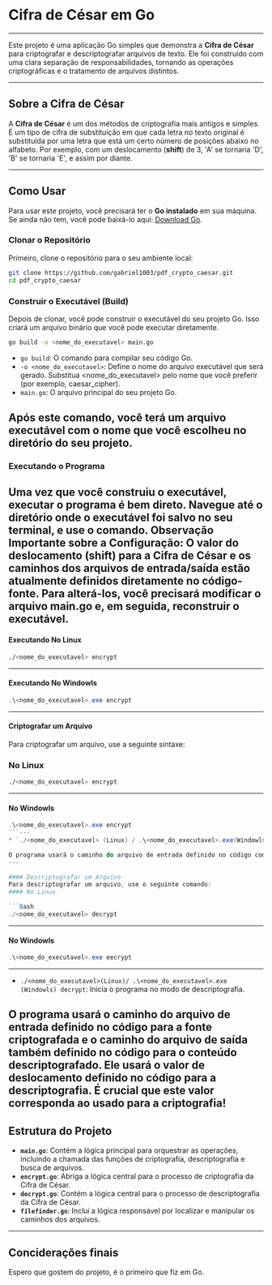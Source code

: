 # Cifra de César em Go

---

Este projeto é uma aplicação Go simples que demonstra a **Cifra de César** para criptografar e descriptografar arquivos de texto. Ele foi construído com uma clara separação de responsabilidades, tornando as operações criptográficas e o tratamento de arquivos distintos.

---

## Sobre a Cifra de César

A **Cifra de César** é um dos métodos de criptografia mais antigos e simples. É um tipo de cifra de substituição em que cada letra no texto original é substituída por uma letra que está um certo número de posições abaixo no alfabeto. Por exemplo, com um deslocamento (**shift**) de 3, 'A' se tornaria 'D', 'B' se tornaria 'E', e assim por diante.

---

## Como Usar

Para usar este projeto, você precisará ter o **Go instalado** em sua máquina. Se ainda não tem, você pode baixá-lo aqui: [Download Go](https://golang.org/dl/).

### Clonar o Repositório

Primeiro, clone o repositório para o seu ambiente local:

```bash
git clone https://github.com/gabriel1003/pdf_crypto_caesar.git
cd pdf_crypto_caesar
```
### Construir o Executável (Build)
Depois de clonar, você pode construir o executável do seu projeto Go. Isso criará um arquivo binário que você pode executar diretamente.
```Bash
go build -o <nome_do_executavel> main.go
```
* `go build`: O comando para compilar seu código Go.
* `-o <nome_do_executavel>`: Define o nome do arquivo executável que será gerado. Substitua <nome_do_executavel> pelo nome que você preferir (por exemplo, caesar_cipher).
* `main.go`: O arquivo principal do seu projeto Go.

Após este comando, você terá um arquivo executável com o nome que você escolheu no diretório do seu projeto.
---

### Executando o Programa
Uma vez que você construiu o executável, executar o programa é bem direto. Navegue até o diretório onde o executável foi salvo no seu terminal, e use o comando.
Observação Importante sobre a Configuração:
O valor do deslocamento (shift) para a Cifra de César e os caminhos dos arquivos de entrada/saída estão atualmente definidos diretamente no código-fonte. Para alterá-los, você precisará modificar o arquivo main.go e, em seguida, reconstruir o executável.
---

#### Executando No Linux
```Bash
./<nome_do_executavel> encrypt
```
---

#### Executando No Windowls
```PowerShell
.\<nome_do_executavel>.exe encrypt
```
---

#### Criptografar um Arquivo
Para criptografar um arquivo, use a seguinte sintaxe:
### No Linux

```Bash
./<nome_do_executavel> encrypt
```
---
#### No Windowls
```PowerShell
.\<nome_do_executavel>.exe encrypt
```---
* `./<nome_do_executavel> (Linux) / .\<nome_do_executavel>.exe(Windowls) encrypt`: Inicia o programa no modo de criptografia. Lembre-se de substituir <nome_do_executavel> pelo nome que você deu ao seu arquivo executável.

O programa usará o caminho do arquivo de entrada definido no código como fonte e o caminho do arquivo de saída também definido no código para o conteúdo criptografado. O valor de deslocamento definido no código será aplicado durante a criptografia.
---

#### Descriptografar um Arquivo
Para descriptografar um arquivo, use o seguinte comando:
#### No Linux

```Bash
./<nome_do_executavel> decrypt
```
---

#### No Windowls
```PowerShell
.\<nome_do_executavel>.exe eecrypt
```
---

* `./<nome_do_executavel>(Linux)/ .\<nome_do_executavel>.exe (Windowls) decrypt`: Inicia o programa no modo de descriptografia.

O programa usará o caminho do arquivo de entrada definido no código para a fonte criptografada e o caminho do arquivo de saída também definido no código para o conteúdo descriptografado. Ele usará o valor de deslocamento definido no código para a descriptografia. É crucial que este valor corresponda ao usado para a criptografia!
---

## Estrutura do Projeto
* **`main.go`**: Contém a lógica principal para orquestrar as operações, incluindo a chamada das funções de criptografia, descriptografia e busca de arquivos.
* **`encrypt.go`**: Abriga a lógica central para o processo de criptografia da Cifra de César.
* **`decrypt.go`**: Contém a lógica central para o processo de descriptografia da Cifra de César.
* **`filefinder.go`**: Inclui a lógica responsável por localizar e manipular os caminhos dos arquivos.

---
## Conciderações finais
Espero que gostem do projeto, é o primeiro que fiz em Go.
